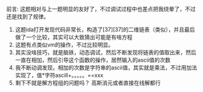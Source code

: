 前言:
    这题相对与上一题明显的友好了，不过调试过程中也差点把我绕晕了，不过还是找到了规律。
1. 这题ida打开发现代码非常长，构造了[37][37]的二维链表（类似），并且最后做了一个比较，其实可以大致猜出可能是有啥方程
2. 这题有点类似vm的操作，不过比较明显。
3. 其实没啥技巧，就是脑铁，动态调试，然后不断发现将链表的值取出来，然后一直在相加，然后引导这个函数的操作，居然输入的ascii值的次数
4. 我不断动调发现，相加的次数是字符串的ascii值，其实就是乘法，不过用加法实现了，值*字符ascill+。。。。。==xxx
5. 剩下不就是解方程组的问题吗？ 高斯消元或者直接在线解都行